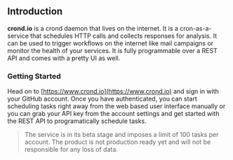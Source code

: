 ## Introduction

**crond.io** is a crond daemon that lives on the internet. It is a cron-as-a-service that schedules HTTP calls and collects responses for analysis. It can be used to trigger workflows on the internet like mail campaigns or monitor the health of your services. It is fully programmable over a REST API and comes with a pretty UI as well.

### Getting Started

Head on to [https://www.crond.io](https://www.crond.io) and sign in with your GitHub account. Once you have authenticated, you can start scheduling tasks right away from the web based user interface manually or you can grab your API key from the account settings and get started with the REST API to programatically schedule tasks.



> The service is in its beta stage and imposes a limit of 100 tasks per account. The product is not production ready yet and will not be responsible for any loss of data.



